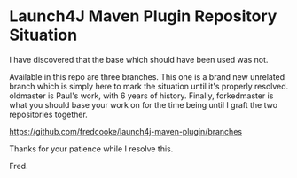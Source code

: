 # Launch4J Maven Plugin Repository Situation

I have discovered that the base which should have been used was not.

Available in this repo are three branches. This one is a brand new unrelated branch
which is simply here to mark the situation until it's properly resolved. oldmaster
is Paul's work, with 6 years of history. Finally, forkedmaster is what you should
base your work on for the time being until I graft the two repositories together.

https://github.com/fredcooke/launch4j-maven-plugin/branches

Thanks for your patience while I resolve this.

Fred.

